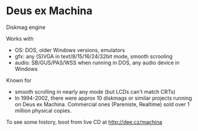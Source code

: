 # Deus ex Machina
Diskmag engine

Works with

- OS: DOS, older Windows versions, emulators
- gfx: any (S)VGA in text/8/15/16/24/32bit mode, smooth scrooling
- audio: SB/GUS/PAS/WSS when running in DOS, any audio device in Windows

Known for

- smooth scrolling in nearly any mode (but LCDs can't match CRTs)
- In 1994-2002, there were approx 10 diskmags or similar projects running on Deus ex Machina.
  Commercial ones (Pareniste, Realtime) sold over 1 million physical copies.

To see some history, boot from live CD at http://dee.cz/machina

